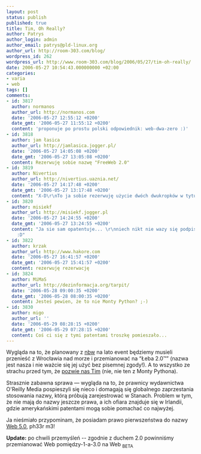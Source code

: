 ```yaml
---
layout: post
status: publish
published: true
title: Tim, Oh Really?
author: Patrys
author_login: admin
author_email: patrys@pld-linux.org
author_url: http://room-303.com/blog/
wordpress_id: 262
wordpress_url: http://www.room-303.com/blog/2006/05/27/tim-oh-really/
date: 2006-05-27 10:54:43.000000000 +02:00
categories:
- varia
- web
tags: []
comments:
- id: 3817
  author: normanos
  author_url: http://normanos.com
  date: '2006-05-27 12:55:12 +0200'
  date_gmt: '2006-05-27 11:55:12 +0200'
  content: 'proponuje po prostu polski odpowiednik: web-dwa-zero :)'
- id: 3818
  author: jam łasica
  author_url: http://jamlasica.jogger.pl/
  date: '2006-05-27 14:05:08 +0200'
  date_gmt: '2006-05-27 13:05:08 +0200'
  content: Rezerwuję sobie nazwę "FreeWeb 2.0"
- id: 3819
  author: Nivertius
  author_url: http://nivertius.uaznia.net/
  date: '2006-05-27 14:17:48 +0200'
  date_gmt: '2006-05-27 13:17:48 +0200'
  content: "X-D\r\nTo ja sobie rezerwuję użycie dwóch dwukropków w tytule strony ;-P"
- id: 3820
  author: misiekf
  author_url: http://misiekf.jogger.pl
  date: '2006-05-27 14:24:55 +0200'
  date_gmt: '2006-05-27 13:24:55 +0200'
  content: "Ja sie sam opatentuje... \r\nniech nikt nie wazy się podpisywać jak ja
    :D"
- id: 3822
  author: krzak
  author_url: http://www.hakore.com
  date: '2006-05-27 16:41:57 +0200'
  date_gmt: '2006-05-27 15:41:57 +0200'
  content: rezerwuję rezerwację
- id: 3824
  author: MiMaS
  author_url: http://dezinformacja.org/tarpit/
  date: '2006-05-28 09:00:35 +0200'
  date_gmt: '2006-05-28 08:00:35 +0200'
  content: Jesteś pewien, że to nie Monty Python? ;-)
- id: 3830
  author: migo
  author_url: ''
  date: '2006-05-29 08:28:15 +0200'
  date_gmt: '2006-05-29 07:28:15 +0200'
  content: Coś ci się z tymi patentami troszkę pomieszało...
---
```

<p>Wygląda na to, że planowany z <a href="http://enbewu.net/blog/">nbw</a> na lato event będziemy musieli przenieść z Wrocławia nad morze i przemianować na <q>Łeba 2.0&trade;</q> (nazwa jest nasza i nie ważcie się jej użyć bez pisemnej zgody!). A to wszystko ze strachu przed tym, że <a href="http://www.tomrafteryit.net/oreilly-trademarks-web-20-and-sets-lawyers-on-itcork/">pozwie nas Tim</a> (nie, nie ten z Monty Pythona).</p>

<p>Strasznie zabawna sprawa &mdash; wygląda na to, że prawnicy wydawnictwa O'Reilly Media pospieszyli się nieco i domagają się globalnego zaprzestania stosowania nazwy, którą próbują zarejestrować w Stanach. Problem w tym, że nie mają do nazwy jeszcze prawa, a ich ofiara znajduje się w Irlandii, gdzie amerykańskimi patentami mogą sobie pomachać co najwyżej.</p>

<p>Ja nieśmiało przypominam, że posiadam prawo pierwszeństwa do nazwy <a href="http://www.room-303.com/blog/2005/12/29/web-50/">Web 5.0</a>, ph33r m3!</p>

<p><strong>Update:</strong> po chwili przemyśleń -- zgodnie z duchem 2.0 powinniśmy przemianować Web pomiędzy-1-a-3.0 na Web <sub>BETA</sub></p>
